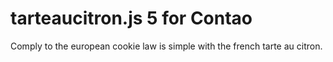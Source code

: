 # tarteaucitron.js 5 for Contao
Comply to the european cookie law is simple with the french tarte au citron.